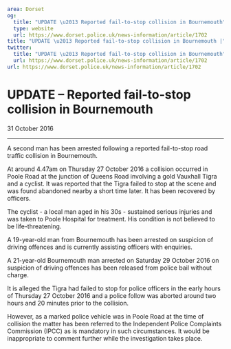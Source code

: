 ```yaml
area: Dorset
og:
  title: "UPDATE \u2013 Reported fail-to-stop collision in Bournemouth"
  type: website
  url: https://www.dorset.police.uk/news-information/article/1702
title: "UPDATE \u2013 Reported fail-to-stop collision in Bournemouth |"
twitter:
  title: "UPDATE \u2013 Reported fail-to-stop collision in Bournemouth"
  url: https://www.dorset.police.uk/news-information/article/1702
url: https://www.dorset.police.uk/news-information/article/1702
```

# UPDATE – Reported fail-to-stop collision in Bournemouth

31 October 2016

* * *

A second man has been arrested following a reported fail-to-stop road traffic collision in Bournemouth.

At around 4.47am on Thursday 27 October 2016 a collision occurred in Poole Road at the junction of Queens Road involving a gold Vauxhall Tigra and a cyclist. It was reported that the Tigra failed to stop at the scene and was found abandoned nearby a short time later. It has been recovered by officers.

The cyclist - a local man aged in his 30s - sustained serious injuries and was taken to Poole Hospital for treatment. His condition is not believed to be life-threatening.

A 19-year-old man from Bournemouth has been arrested on suspicion of driving offences and is currently assisting officers with enquiries.

A 21-year-old Bournemouth man arrested on Saturday 29 October 2016 on suspicion of driving offences has been released from police bail without charge.

It is alleged the Tigra had failed to stop for police officers in the early hours of Thursday 27 October 2016 and a police follow was aborted around two hours and 20 minutes prior to the collision.

However, as a marked police vehicle was in Poole Road at the time of collision the matter has been referred to the Independent Police Complaints Commission (IPCC) as is mandatory in such circumstances. It would be inappropriate to comment further while the investigation takes place.
